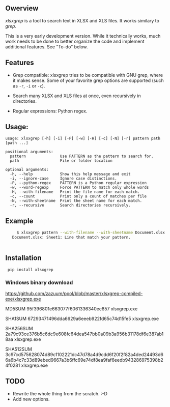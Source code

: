## Owerview

*xlsxgrep* is a tool to search text in XLSX and XLS files. It works similary to *grep*.


This is a very early development version. While it technically works, much work needs to be done to better
organize the code and implement additional features. See "To-do" below.


## Features

- Grep compatible: xlsxgrep tries to be compatible with GNU grep,
    where it makes sense. Some of your favorite grep options are
    supported (such as `-r`, `-i`  or `-c`).

- Search many XLSX and XLS files at once, even recursively in directories.

- Regular expressions: Python regex.

## Usage:
```
usage: xlsxgrep [-h] [-i] [-P] [-w] [-H] [-c] [-N] [-r] pattern path [path ...]

positional arguments:
  pattern               Use PATTERN as the pattern to search for.
  path                  File or folder location

optional arguments:
  -h, --help            Show this help message and exit
  -i, --ignore-case     Ignore case distinctions.
  -P, --python-regex    PATTERN is a Python regular expression
  -w, --word-regexp     Force PATTERN to match only whole words
  -H, --with-filename   Print the file name for each match.
  -c, --count           Print only a count of matches per file
  -N, --with-sheetname  Print the sheet name for each match.
  -r, --recursive       Search directories recursively.
```

## Example

```sh
     $ xlsxgrep pattern --with-filename --with-sheetname Document.xlsx
   Document.xlsx: Sheet1: Line that match your pattern.
   
```
## Installation

```
 pip install xlsxgrep
 ```
 
 ### Windows binary download
 
 https://github.com/zazuum/pool/blob/master/xlsxgrep-compiled-exe/xlsxgrep.exe
 
MD5SUM 95f396801e663077f6061336340ec857 xlsxgrep.exe

SHA1SUM 67293471496dda6629a6eeeb922fd65c74d15fe5 xlsxgrep.exe

SHA256SUM 2a79c93ce376b5c6dc9e608fc64dea547bb0a09b3a956b31178df6e387ab18aa xlsxgrep.exe

SHA512SUM 3c97cd575628074d89c1102221dc47d78a4d9cdd6f20f2f82a4ded24493d66a6b4c7c33d89ebed9667a3b6ffc69e74df8ea9faf6eedb943286975398b24f0281 xlsxgrep.exe


## TODO

- Rewrite the whole thing from the scratch. :-D  
- Add new options.


